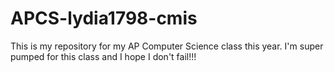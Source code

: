 # APCS-lydia1798-cmis
This is my repository for my AP Computer Science class this year. I'm super pumped for this class and I hope I don't fail!!!
